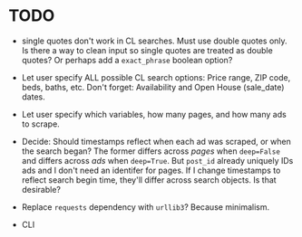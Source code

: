 # TODO

* single quotes don't work in CL searches. Must use double quotes only. Is there
a way to clean input so single quotes are treated as double quotes? Or perhaps
add a `exact_phrase` boolean option?

* Let user specify ALL possible CL search options: Price range, ZIP code, beds,
baths, etc. Don't forget: Availability and Open House (sale_date) dates.

* Let user specify which variables, how many pages, and how many ads to scrape.

* Decide: Should timestamps reflect when each ad was scraped, or when the search
began? The former differs across *pages* when `deep=False` and differs across
*ads* when `deep=True`. But `post_id` already uniquely IDs ads and I don't need
an identifer for pages. If I change timestamps to reflect search begin time,
they'll differ across search objects. Is that desirable?

* Replace `requests` dependency with `urllib3`? Because minimalism.

* CLI
